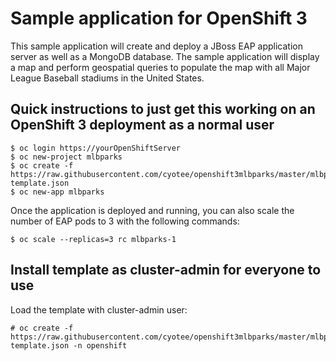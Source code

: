 # Sample application for OpenShift 3

This sample application will create and deploy a JBoss EAP application server as well as a MongoDB database.  The sample application will display a map and perform geospatial queries to populate the map with all Major League Baseball stadiums in the United States.


## Quick instructions to just get this working on an OpenShift 3 deployment as a normal user

````
$ oc login https://yourOpenShiftServer
$ oc new-project mlbparks
$ oc create -f https://raw.githubusercontent.com/cyotee/openshift3mlbparks/master/mlbparks-template.json
$ oc new-app mlbparks
````
Once the application is deployed and running, you can also scale the number of EAP pods to 3 with the following commands:

````
$ oc scale --replicas=3 rc mlbparks-1
````

## Install template as cluster-admin for everyone to use

Load the template with cluster-admin user:

````
# oc create -f https://raw.githubusercontent.com/cyotee/openshift3mlbparks/master/mlbparks-template.json -n openshift
````


